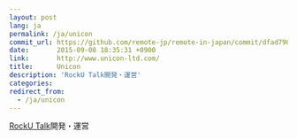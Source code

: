 ```yaml
---
layout: post
lang: ja
permalink: /ja/unicon
commit_url: https://github.com/remote-jp/remote-in-japan/commit/dfad790716145551bee212bd326fb1803714a2cd
date:       2015-09-08 18:35:31 +0900
link:       http://www.unicon-ltd.com/
title:      Unicon
description: 'RockU Talk開発・運営'
categories: 
redirect_from:
  - /ja/unicon
---
```


<p><a href="https://play.google.com/store/apps/details?id=com.unicon_ltd.rockuapps.community&hl=ja">RockU Talk</a>開発・運営</p>

